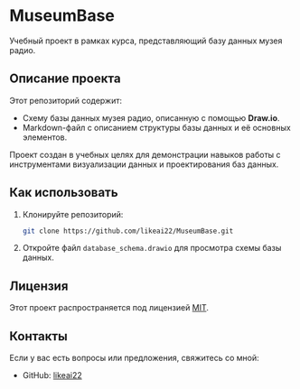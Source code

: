 # MuseumBase

Учебный проект в рамках курса, представляющий базу данных музея радио.

## Описание проекта

Этот репозиторий содержит:
- Схему базы данных музея радио, описанную с помощью **Draw.io**.
- Markdown-файл с описанием структуры базы данных и её основных элементов.

Проект создан в учебных целях для демонстрации навыков работы с инструментами визуализации данных и проектирования баз данных.

## Как использовать

1. Клонируйте репозиторий:
   ```bash
   git clone https://github.com/likeai22/MuseumBase.git
   ```
2. Откройте файл `database_schema.drawio` для просмотра схемы базы данных.

## Лицензия

Этот проект распространяется под лицензией [MIT](LICENSE).

## Контакты

Если у вас есть вопросы или предложения, свяжитесь со мной:  
- GitHub: [likeai22](https://github.com/likeai22)
